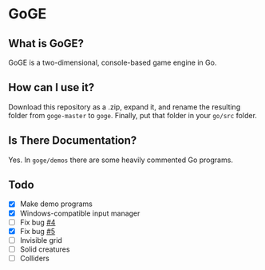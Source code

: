 # GoGE

## What is GoGE?

GoGE is a two-dimensional, console-based game engine in Go.

## How can I use it?

Download this repository as a .zip, expand it, and rename the resulting folder from `goge-master` to `goge`. Finally, put that folder in your `go/src` folder.

## Is There Documentation?

Yes. In `goge/demos` there are some heavily commented Go programs.

## Todo

- [x] Make demo programs
- [x] Windows-compatible input manager
- [ ] Fix bug [#4](https://github.com/go-ge/goge/issues/4)
- [x] Fix bug [#5](https://github.com/go-ge/goge/issues/5)
- [ ] Invisible grid
- [ ] Solid creatures
- [ ] Colliders
